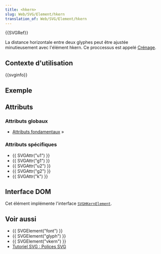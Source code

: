 ```yaml
---
title: <hkern>
slug: Web/SVG/Element/hkern
translation_of: Web/SVG/Element/hkern
---
```


{{SVGRef}}

La distance horizontale entre deux glyphes peut être ajustée minutieusement avec l'élément hkern. Ce proccessus est appelé [Crénage](https://fr.wikipedia.org/wiki/Crénage).

## Contexte d'utilisation

{{svginfo}}

## Exemple

## Attributs

### Attributs globaux

- [Attributs fondamentaux](/fr/docs/Web/SVG/Attribute#Core) »

### Attributs spécifiques

- {{ SVGAttr("u1") }}
- {{ SVGAttr("g1") }}
- {{ SVGAttr("u2") }}
- {{ SVGAttr("g2") }}
- {{ SVGAttr("k") }}

## Interface DOM

Cet élément implémente l'interface [`SVGHKernElement`](/fr/docs/Web/API/SVGHKernElement).

## Voir aussi

- {{ SVGElement("font") }}
- {{ SVGElement("glyph") }}
- {{ SVGElement("vkern") }}
- [Tutoriel SVG : Polices SVG](/fr/docs/Web/SVG/Tutorial/SVG_fonts)
